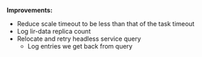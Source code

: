 **Improvements:**
- Reduce scale timeout to be less than that of the task timeout
- Log lir-data replica count
- Relocate and retry headless service query
	- Log entries we get back from query